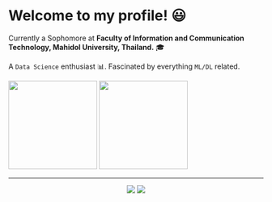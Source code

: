 # Welcome to my profile! :smiley:

Currently a Sophomore at **Faculty of Information and Communication Technology, Mahidol University, Thailand.** 🎓  

A `Data Science` enthusiast 📊. Fascinated by everything `ML/DL` related.

<div align="left">
<img height="175em" src="https://github-readme-stats.vercel.app/api?username=namtanvz&show_icons=false&theme=default&hide_border=true&hide_title=true&custom_title=MyGithubStats") />
<img height="175em" src="https://github-readme-stats.vercel.app/api/top-langs/?username=namtanvz&theme=default&hide_border=true&hide_title=true&layout=default&custom_title=My-Coding-Stats)"/>
</div>  

----  

<p align="center">
  <a href="https://www.linkedin.com/in/nubthongwor/"><img src="https://img.shields.io/badge/linkedin-%230077B5.svg?&style=for-the-badge&logo=linkedin&logoColor=white" /></a>
  <a href="https://twitter.com/namtanvz/"><img src="https://img.shields.io/badge/-twitter-1ca0f1?style=flat-square&labelColor=1ca0f1&logo=twitter&logoColor=white" /> </a>
</p>
